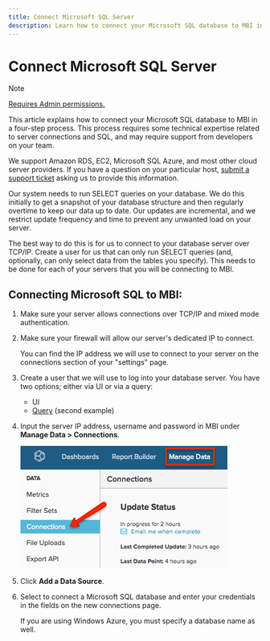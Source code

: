 ```yaml
---
title: Connect Microsoft SQL Server
description: Learn how to connect your Microsoft SQL database to MBI in a four-step process.
---
```

# Connect Microsoft SQL Server

>[!NOTE]
>
>[Requires Admin permissions.](../../../administrator/user-management/user-management.md)

This article explains how to connect your Microsoft SQL database to MBI in a four-step process. This process requires some technical expertise related to server connections and SQL, and may require support from developers on your team.

We support Amazon RDS, EC2, Microsoft SQL Azure, and most other cloud server providers. If you have a question on your particular host, [submit a support ticket](../../../getting-started/support.md) asking us to provide this information.

Our system needs to run SELECT queries on your database. We do this initially to get a snapshot of your database structure and then regularly overtime to keep our data up to date. Our updates are incremental, and we restrict update frequency and time to prevent any unwanted load on your server.

The best way to do this is for us to connect to your database server over TCP/IP. Create a user for us that can only run SELECT queries (and, optionally, can only select data from the tables you specify). This needs to be done for each of your servers that you will be connecting to MBI.

## Connecting Microsoft SQL to MBI:

1. Make sure your server allows connections over TCP/IP and mixed mode authentication.

1. Make sure your firewall will allow our server's dedicated IP to connect.

   You can find the IP address we will use to connect to your server on the connections section of your "settings" page.

1. Create a user that we will use to log into your database server.  You have two options; either via UI or via a query:
    * UI
    * [Query](http://sqlserverplanet.com/security/add-user) (second example)

1. Input the server IP address, username and password in MBI under **Manage Data > Connections**.

    ![](../../../assets/2.1.png)

1. Click **Add a Data Source**.

1. Select to connect a Microsoft SQL database and enter your credentials in the fields on the new connections page.

   If you are using Windows Azure, you must specify a database name as well.

